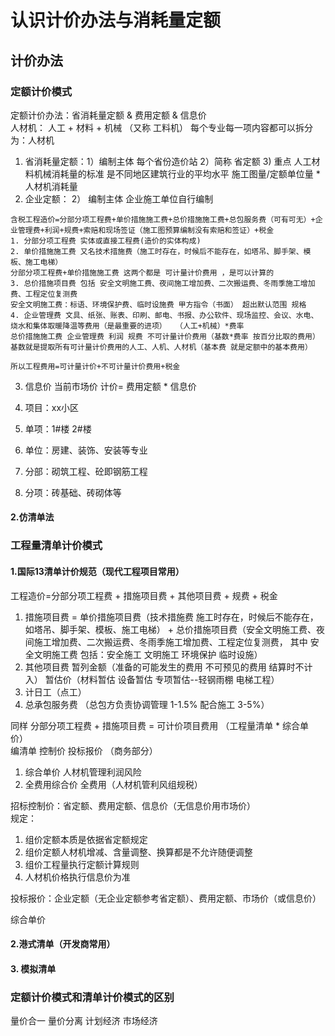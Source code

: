 # 认识计价办法与消耗量定额
## 计价办法
### 定额计价模式
定额计价办法：省消耗量定额 & 费用定额 & 信息价<br>
人材机： 人工 + 材料 + 机械 （又称 工料机） 每个专业每一项内容都可以拆分为：人材机<br>

1. 省消耗量定额：1）编制主体 每个省份造价站 2）简称 省定额 3) 重点 人工材料机械消耗量的标准 是不同地区建筑行业的平均水平    施工图量/定额单位量 * 人材机消耗量
2. 企业定额： 2） 编制主体 企业施工单位自行编制
```
含税工程造价=分部分项工程费+单价措施施工费+总价措施施工费+总包服务费（可有可无）+企业管理费+利润+规费+索赔和现场签证（施工图预算编制没有索赔和签证）+税金
1. 分部分项工程费 实体或直接工程费(造价的实体构成)
2. 单价措施施工费 又名技术措施费（施工时存在，时候后不能存在，如塔吊、脚手架、模板、施工电梯）
分部分项工程费+单价措施施工费 这两个都是 可计量计价费用 ，是可以计算的
3. 总价措施项目费 包括 安全文明施工费、夜间施工增加费、二次搬运费、冬雨季施工增加费、工程定位复测费 
安全文明施工费：标语、环境保护费、临时设施费 甲方指令（书面） 超出默认范围 规格
4. 企业管理费 文具、纸张、账表、印刷、邮电、书报、办公软件、现场监控、会议、水电、烧水和集体取暖降温等费用（是最重要的进项）  （人工+机械）*费率
总价措施施工费 企业管理费 利润 规费 不可计量计价费用（基数*费率 按百分比取的费用）
基数就是提取所有可计量计价费用的人工、人机、人材机（基本费 就是定额中的基本费用）

所以工程费用=可计量计价+不可计量计价费用+税金
``` 
3. 信息价 当前市场价 计价= 费用定额 * 信息价

1. 项目：xx小区
2. 单项：1#楼 2#楼
3. 单位：房建、装饰、安装等专业
4. 分部：砌筑工程、砼即钢筋工程
5. 分项：砖基础、砖砌体等


#### 2.仿清单法


### 工程量清单计价模式
#### 1.国际13清单计价规范（现代工程项目常用）
工程造价=分部分项工程费 + 措施项目费 + 其他项目费 + 规费 + 税金
1. 措施项目费 = 单价措施项目费（技术措施费 施工时存在，时候后不能存在，如塔吊、脚手架、模板、施工电梯） + 总价措施项目费（安全文明施工费、夜间施工增加费、二次搬运费、冬雨季施工增加费、工程定位复测费， 其中 安全文明施工费 包括：安全施工 文明施工 环境保护 临时设施）
2. 其他项目费 暂列金额（准备的可能发生的费用 不可预见的费用  结算时不计入） 暂估价（材料暂估 设备暂估 专项暂估--轻钢雨棚 电梯工程）
3. 计日工（点工） 
4. 总承包服务费 （总包方负责协调管理 1-1.5% 配合施工 3-5%）

同样 分部分项工程费 + 措施项目费 = 可计价项目费用 （工程量清单 * 综合单价）<br>
编清单 控制价 投标报价 （商务部分）

1. 综合单价 人材机管理利润风险
2. 全费用综合价 全费用（人材机管利风组规税）

招标控制价：省定额、费用定额、信息价（无信息价用市场价）<br>
规定：
1. 组价定额本质是依据省定额规定
2. 组价定额人材机增减、含量调整、换算都是不允许随便调整
3. 组价工程量执行定额计算规则
4. 人材机价格执行信息价为准

投标报价：企业定额（无企业定额参考省定额）、费用定额、市场价（或信息价）<br>

综合单价


#### 2.港式清单（开发商常用）
#### 3. 模拟清单

### 定额计价模式和清单计价模式的区别
量价合一 量价分离
计划经济 市场经济
